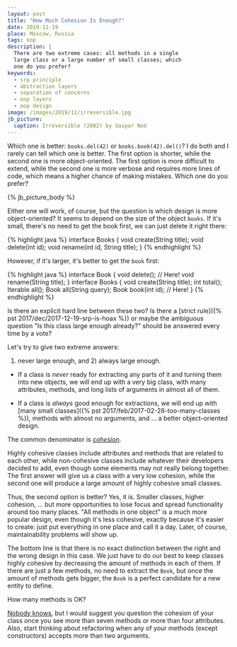 ```yaml
---
layout: post
title: "How Much Cohesion Is Enough?"
date: 2019-11-19
place: Moscow, Russia
tags: oop
description: |
  There are two extreme cases: all methods in a single
  large class or a large number of small classes; which
  one do you prefer?
keywords:
  - srp principle
  - abstraction layers
  - separation of concerns
  - oop layers
  - oop design
image: /images/2019/11/irreversible.jpg
jb_picture:
  caption: Irréversible (2002) by Gaspar Noé
---
```


Which one is better: `books.del(42)` or `books.book(42).del()`?
I do both and I rarely can tell which one is better. The first option
is shorter, while the second one is more object-oriented. The first
option is more difficult to extend, while the second one is more
verbose and requires more lines of code, which means a higher chance
of making mistakes. Which one do you prefer?

<!--more-->

{% jb_picture_body %}

Either one will work, of course, but the question is which design
is more object-oriented? It seems to depend on the size of the
object `books`. If it's small, there's no need to get the book first, we can
just delete it right there:

{% highlight java %}
interface Books {
  void create(String title);
  void delete(int id);
  void rename(int id, String title);
}
{% endhighlight %}

However, if it's larger, it's better to get the `book` first:

{% highlight java %}
interface Book {
  void delete(); // Here!
  void rename(String title);
}
interface Books {
  void create(String title);
  int total();
  Iterable<Book> all();
  Book all(String query);
  Book book(int id); // Here!
}
{% endhighlight %}

Is there an explicit hard line between these two? Is there
a [strict rule]({% pst 2017/dec/2017-12-19-srp-is-hoax %})
or maybe the ambiguous question "Is this class large enough already?"
should be answered every time by a vote?

Let's try to give two extreme answers:
1) never large enough, and 2) always large enough.

  * If a class is _never_ ready for extracting any parts of it
    and turning them into new objects, we will end up with a very big
    class, with many attributes, methods, and long lists of arguments
    in almost all of them.

  * If a class is _always_ good enough for extractions,
    we will end up with [many small classes]({% pst 2017/feb/2017-02-28-too-many-classes %}),
    methods with almost no
    arguments, and ... a better object-oriented design.

The common denominator is [_cohesion_](https://en.wikipedia.org/wiki/Cohesion_%28computer_science%29).

Highly cohesive classes include attributes and methods that are related to
each other, while non-cohesive classes include whatever their developers
decided to add, even though some elements may not really belong together.
The first answer will give us a class with a very low cohesion, while
the second one will produce a large amount of highly cohesive small
classes.

Thus, the second option is better? Yes, it is. Smaller classes,
higher cohesion, ... but more opportunities to lose focus and spread
functionality around too many places. "All methods in one object"
is a much more popular design, even though it's less cohesive, exactly
because it's easier to create: just put everything in one place and
call it a day. Later, of course, maintainability problems will show up.

The bottom line is that there is no exact distinction between the right and
the wrong design in this case. We just have to do our best to keep classes highly
cohesive by decreasing the amount of methods in each of them. If there are
just a few methods, no need to extract the `Book`, but once the amount of methods
gets bigger, the `Book` is a perfect candidate for a new entity to
define.

How many methods is OK?

[Nobody knows](https://softwareengineering.stackexchange.com/questions/104406/),
but I would suggest you question the cohesion of your class once you see
more than seven methods or more than four attributes. Also, start thinking
about refactoring when any of your methods (except constructors) accepts more than
two arguments.
